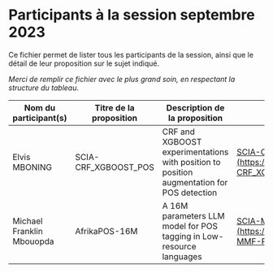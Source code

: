 # Participants à la session septembre 2023

Ce fichier permet de lister tous les participants de la session, ainsi que le détail de leur proposition sur le sujet indiqué.

*Merci de remplir ce fichier avec le plus grand soin, en respectant la structure du tableau*.

| **Nom du participant(s)** | **Titre de la proposition** | **Description de la proposition** | **Lien Github** | **Status**  |
|---------------------------|-----------------------------|-----------------------------------|-----------------|-------------|
| Elvis MBONING             | SCIA-CRF_XGBOOST_POS | CRF and XGBOOST experimentations with position to position augmentation for POS detection | [SCIA-CRF_XGBOOST_POS (https://github.com/Levis0045/SCIA-CRF_XGBOOST_POS)](https://github.com/Levis0045/SCIA-CRF_XGBOOST_POS) | Complete |
| Michael Franklin Mbouopda            |  AfrikaPOS-16M                           |   A 16M parameters LLM model for POS tagging in Low-resource languages                     |   [SCIA-MMF-POS (https://github.com/frankl1/SCIA-MMF-POS)](https://github.com/frankl1/SCIA-MMF-POS)              | Complete            |     
